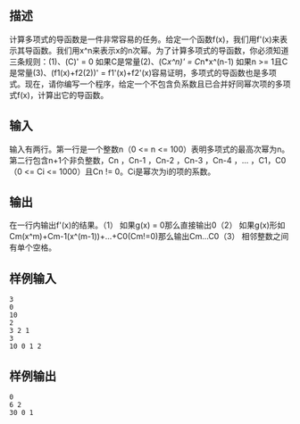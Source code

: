 ## 描述


计算多项式的导函数是一件非常容易的任务。给定一个函数f(x)，我们用f'(x)来表示其导函数。我们用x^n来表示x的n次幂。为了计算多项式的导函数，你必须知道三条规则：(1)、(C)' = 0 如果C是常量(2)、(C*x^n)' = C*n*x^(n-1) 如果n >= 1且C是常量(3)、(f1(x)+f2(2))' = f1'(x)+f2'(x)容易证明，多项式的导函数也是多项式。现在，请你编写一个程序，给定一个不包含负系数且已合并好同幂次项的多项式f(x)，计算出它的导函数。

## 输入


输入有两行。第一行是一个整数n（0 <= n <= 100）表明多项式的最高次幂为n。第二行包含n+1个非负整数，Cn ，Cn-1 ，Cn-2 ，Cn-3 ，Cn-4 ，… ，C1，C0（0 <= Ci <= 1000）且Cn != 0。Ci是幂次为i的项的系数。

## 输出


在一行内输出f'(x)的结果。（1） 如果g(x) = 0那么直接输出0（2） 如果g(x)形如Cm(x^m)+Cm-1(x^(m-1))+…+C0(Cm!=0)那么输出Cm…C0（3） 相邻整数之间有单个空格。

## 样例输入


```
3
0
10
2
3 2 1
3
10 0 1 2
```


## 样例输出


```
0
6 2
30 0 1
```


